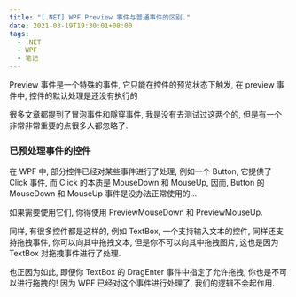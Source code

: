 ```yaml
---
title: "[.NET] WPF Preview 事件与普通事件的区别."
date: 2021-03-19T19:30:01+08:00
tags:
  - .NET
  - WPF
  - 笔记
---
```


Preview 事件是一个特殊的事件, 它只能在控件的预览状态下触发, 在 preview 事件中, 控件的默认处理是还没有执行的

<!--more-->

很多文章都提到了冒泡事件和隧穿事件, 我是没有去测试过这两个的, 但是有一个非常非常重要的点很多人都忽略了.

### 已预处理事件的控件
在 WPF 中, 部分控件已经对某些事件进行了处理, 例如一个 Button, 它提供了 Click 事件, 而 Click 的本质是 MouseDown 和 MouseUp, 因而, Button 的 MouseDown 和 MouseUp 事件是没办法正常使用的...

如果需要使用它们, 你得使用 PreviewMouseDown 和 PreviewMouseUp.

同样, 有很多控件都是这样的, 例如 TextBox, 一个支持输入文本的控件, 同样还支持拖拽事件, 你可以向其中拖拽文本, 但是你不可以向其中拖拽图片, 这也是因为 TextBox 对拖拽事件进行了处理. 

也正因为如此, 即便你 TextBox 的 DragEnter 事件中指定了允许拖拽, 你也是不可以进行拖拽的! 因为 WPF 已经对这个事件进行处理了, 我们的逻辑不会起作用.
